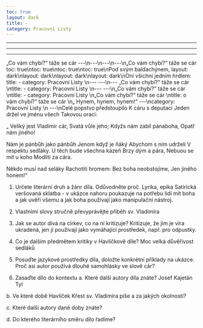 ```yaml
---
toc: true
layout: dark
title: -
category: Pracovní Listy 
---
```

---
---
---
„Co vám chybí?“ táže se cár 
---\n---\n---\n---\n„Co vám chybí?“ táže se cár
toc: true\ntoc: true\ntoc: true\ntoc: true\nPod svým baldachýnem,
layout: dark\nlayout: dark\nlayout: dark\nlayout: dark\nOni všichni jedním hrdlem:
title: -
category: Pracovní Listy \n---
---\n---
„Co vám chybí?“ táže se cár \ntitle: -
category: Pracovní Listy \n---
---\n„Co vám chybí?“ táže se cár \ntitle: -
category: Pracovní Listy \n„Co vám chybí?“ táže se cár \ntitle: o vám chybí?“ táže se cár \n„ Hynem, hynem, hynem!“
---\ncategory: Pracovní Listy \n
---\nCelé popstvo předstoupilo
K cáru s deputací
Jeden držel ve jménu všech
Takovou oraci:

„ Veliký jest Vladimír cár,
Svatá vůle jeho;
Kdyžs nám zabil pánaboha,
Opatř nám jiného!

Nám je pánbůh jako pánbůh
Jenom když je ňáký
Abychom s ním udrželi
V respektu sedláky.
U těch bude všechna kázeň
Brzy dým a pára,
Nebuou se mít u koho
Modliti za cára.

Někdo musí nad seláky
Rachotiti hromem: 
Bez boha neobstojíme, 
Jen jiného honem!“

1. Určete literární druh a žánr díla. Odůvodněte proč.
Lyrika, epika
Satirická veršovaná sklatba - v ukázce nahoru poukazuje na potřebu lidí mít boha a jak uvěří všemu a jak boha používají jako manipulační nástroj.

2.  Vlastními slovy stručně převyprávějte příběh sv. Vladimíra

3. Jak se autor dívá na církev, co na ní kritizuje?
Kritizuje, že jim je víra ukradená, jen jí používají jako vymáhající prostředek, např. pro odpustky.

4. Co je dalším předmětem kritiky v Havlíčkově díle?
Moc velká důvěřivost sedláků

5. Posuďte jazykové prostředky díla, doložte konkrétní příklady na ukázce. Proč asi autor používá dlouhé samohlásky ve slově cár?

6. Zasaďte dílo do kontextu
a. Které další autory díla znáte?
Josef Kajetán Tyl

b. Ve které době Havlíček Křest sv. Vladimíra píše a za jakých okolností?

c. Které další autory dané doby znáte?

d. Do kterého literárního směru dílo řadíme?
